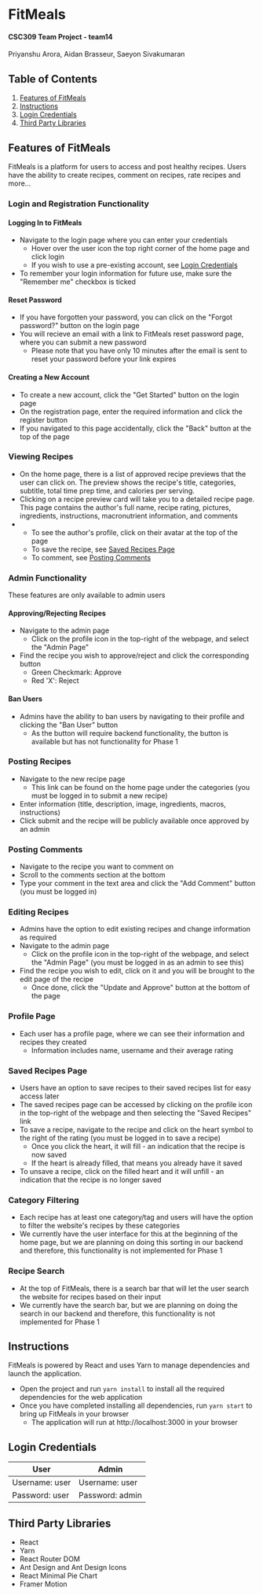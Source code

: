 # FitMeals
#### CSC309 Team Project - team14
Priyanshu Arora, Aidan Brasseur, Saeyon Sivakumaran

## Table of Contents
1. [Features of FitMeals](#features-of-fitmeals)
2. [Instructions](#instructions)
3. [Login Credentials](#login-credentials)
4. [Third Party Libraries](#third-party-libraries)

## Features of FitMeals
FitMeals is a platform for users to access and post healthy recipes. Users have the ability to create recipes, comment on recipes, rate recipes and more...

### Login and Registration Functionality

#### Logging In to FitMeals 
- Navigate to the login page where you can enter your credentials
  - Hover over the user icon the top right corner of the home page and click login 
  - If you wish to use a pre-existing account, see [Login Credentials](#login-credentials)
- To remember your login information for future use, make sure the "Remember me" checkbox is ticked

#### Reset Password
- If you have forgotten your password, you can click on the "Forgot password?" button on the login page
- You will recieve an email with a link to FitMeals reset password page, where you can submit a new password
  - Please note that you have only 10 minutes after the email is sent to reset your password before your link expires

#### Creating a New Account
- To create a new account, click the "Get Started" button on the login page
- On the registration page, enter the required information and click the register button
- If you navigated to this page accidentally, click the "Back" button at the top of the page

### Viewing Recipes
- On the home page, there is a list of approved recipe previews that the user can click on. The preview shows the recipe's title, categories, subtitle, total time prep time, and calories per serving. 
- Clicking on a recipe preview card will take you to a detailed recipe page. This page contains the author's full name, recipe rating, pictures, ingredients, instructions, macronutrient information, and comments
- 
  - To see the author's profile, click on their avatar at the top of the page
  - To save the recipe, see [Saved Recipes Page](#saved-recipes-page)
  - To comment, see [Posting Comments](#posting-comments)

### Admin Functionality
These features are only available to admin users

#### Approving/Rejecting Recipes
- Navigate to the admin page
  - Click on the profile icon in the top-right of the webpage, and select the "Admin Page"
- Find the recipe you wish to approve/reject and click the corresponding button
  - Green Checkmark: Approve
  - Red 'X': Reject

#### Ban Users
- Admins have the ability to ban users by navigating to their profile and clicking the "Ban User" button
  - As the button will require backend functionality, the button is available but has not functionality for Phase 1



### Posting Recipes
- Navigate to the new recipe page
  - This link can be found on the home page under the categories (you must be logged in to submit a new recipe)
- Enter information (title, description, image, ingredients, macros, instructions)
- Click submit and the recipe will be publicly available once approved by an admin

### Posting Comments
- Navigate to the recipe you want to comment on
- Scroll to the comments section at the bottom 
- Type your comment in the text area and click the "Add Comment" button (you must be logged in)

### Editing Recipes
- Admins have the option to edit existing recipes and change information as required
- Navigate to the admin page
  - Click on the profile icon in the top-right of the webpage, and select the "Admin Page" (you must be logged in as an admin to see this)
- Find the recipe you wish to edit, click on it and you will be brought to the edit page of the recipe
  - Once done, click the "Update and Approve" button at the bottom of the page

### Profile Page
- Each user has a profile page, where we can see their information and recipes they created
  - Information includes name, username and their average rating

### Saved Recipes Page
- Users have an option to save recipes to their saved recipes list for easy access later
- The saved recipes page can be accessed by clicking on the profile icon in the top-right of the webpage and then selecting the "Saved Recipes" link
- To save a recipe, navigate to the recipe and click on the heart symbol to the right of the rating (you must be logged in to save a recipe)
  - Once you click the heart, it will fill - an indication that the recipe is now saved
  - If the heart is already filled, that means you already have it saved
- To unsave a recipe, click on the filled heart and it will unfill - an indication that the recipe is no longer saved

### Category Filtering
- Each recipe has at least one category/tag and users will have the option to filter the website's recipes by these categories
- We currently have the user interface for this at the beginning of the home page, but we are planning on doing this sorting in our backend and therefore, this functionality
is not implemented for Phase 1

### Recipe Search
- At the top of FitMeals, there is a search bar that will let the user search the website for recipes based on their input
- We currently have the search bar, but we are planning on doing the search in our backend and therefore, this functionality is not implemented for Phase 1

## Instructions
FitMeals is powered by React and uses Yarn to manage dependencies and launch the application.
- Open the project and run `yarn install` to install all the required dependencies for the web application
- Once you have completed installing all dependencies, run `yarn start` to bring up FitMeals in your browser
  - The application will run at http://localhost:3000 in your browser

## Login Credentials
| User | Admin |
|------|-------|
| Username: user | Username: user |
| Password: user | Password: admin |

## Third Party Libraries
- React
- Yarn
- React Router DOM
- Ant Design and Ant Design Icons
- React Minimal Pie Chart
- Framer Motion
